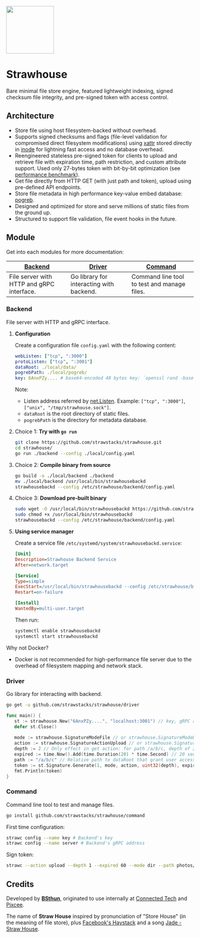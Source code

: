 <img src="https://static1.pixcee.dev/external/strawstacks/logo.png" width="128px"></img>

# Strawhouse
Bare minimal file store engine, featured lightweight indexing, signed checksum file integrity, and pre-signed token with access control.

## Architecture
- Store file using host filesystem-backed without overhead.
- Supports signed checksums and flags (file-level validation for compromised direct filesystem modifications) using [xattr](https://en.wikipedia.org/wiki/Extended_file_attributes) stored directly in [inode](https://en.wikipedia.org/wiki/Inode) for lightning fast access and no database overhead.
- Reengineered stateless pre-signed token for clients to upload and retrieve file with expiration time, path restriction, and custom attribute support. Used only 27-bytes token with bit-by-bit optimization (see [performance benchmark](https://github.com/strawstacks/strawhouse/wiki/Benchmark)).
- Get file directly from HTTP GET (with just path and token), upload using pre-defined API endpoints.
- Store file metadata in high performance key-value embed database: [pogreb](https://github.com/akrylysov/pogreb).
- Designed and optimized for store and serve millions of static files from the ground up.
- Structured to support file validation, file event hooks in the future.

## Module

Get into each modules for more documentation:

| [Backend](#backend)                       | [Driver](#driver)                        | [Command](#command)                         |
|-------------------------------------------|------------------------------------------|---------------------------------------------|
| File server with HTTP and gRPC interface. | Go library for interacting with backend. | Command line tool to test and manage files. |

### Backend

File server with HTTP and gRPC interface.

1. **Configuration**
   
   Create a configuration file `config.yaml` with the following content:
   ```yaml
   webListen: ["tcp", ":3000"]
   protoListen: ["tcp", ":3001"]
   dataRoot: ./local/data/
   pogrebPath: ./local/pogreb/
   key: 6AnxPZy.... # base64-encoded 48 bytes key: `openssl rand -base64 48`
   ```
   Note:
   - Listen address referred by [net.Listen](https://golang.org/pkg/net/#Listen). Example: `["tcp", ":3000"]`, `["unix", "/tmp/strawhouse.sock"]`.
   - `dataRoot` is the root directory of static files.
   - `pogrebPath` is the directory for metadata database.

2. Choice 1: **Try with `go run`**
   ```bash
   git clone https://github.com/strawstacks/strawhouse.git
   cd strawhouse/
   go run ./backend --config ./local/config.yaml
   ```

3. Choice 2: **Compile binary from source**
   ```bash
   go build -o ./local/backend ./backend
   mv ./local/backend /usr/local/bin/strawhousebackd
   strawhousebackd --config /etc/strawhouse/backend/config.yaml
   ```
   
4. Choice 3: **Download pre-built binary**
   ```bash
   sudo wget -O /usr/local/bin/strawhousebackd https://github.com/strawstacks/strawhouse/releases/download/v0.1.0/strawhousebackd_linux_arm64
   sudo chmod +x /usr/local/bin/strawhousebackd
   strawhousebackd --config /etc/strawhouse/backend/config.yaml
   ```
   
5. **Using service manager**
   
   Create a service file `/etc/systemd/system/strawhousebackd.service`:
   ```ini
   [Unit]
   Description=Strawhouse Backend Service
   After=network.target

   [Service]
   Type=simple
   ExecStart=/usr/local/bin/strawhousebackd --config /etc/strawhouse/backend/config.yaml
   Restart=on-failure

   [Install]
   WantedBy=multi-user.target
   ```
   Then run:
   ```bash
   systemctl enable strawhousebackd
   systemctl start strawhousebackd
   ```

Why not Docker?
  - Docker is not recommended for high-performance file server due to the overhead of filesystem mapping and network stack.

### Driver

Go library for interacting with backend.

```bash
go get -u github.com/strawstacks/strawhouse/driver
```

```go
func main() {
   st := strawhouse.New("6AnxPZy....", "localhost:3001") // key, gRPC address
   defer st.Close()
   
   mode := strawhouse.SignatureModeFile // or strawhouse.SignatureModeDirectory
   action := strawhouse.SignatureActionUpload // or strawhouse.SignatureActionGet
   depth := 2 // Only effect in get action: for path /a/b/c, depth of 2 means allow access all files under /a/b, for upload action, it's ignored and allow user to upload to /a/b/c only.
   expired := time.Now().Add(time.Duration(20) * time.Second) // 20 seconds
   path := "/a/b/c" // Relative path to dataRoot that grant user access
   token := st.Signature.Generate(1, mode, action, uint32(depth), expired, path, nil)
   fmt.Println(token)
}
```
### Command

Command line tool to test and manage files.

```bash
go install github.com/strawstacks/strawhouse/command
```

First time configuration:
```bash
strawc config --name key # Backend's key
strawc config --name server # Backend's gRPC address
```

Sign token:
```bash
strawc --action upload --depth 1 --expired 60 --mode dir --path photos/
```

## Credits

Developed by **[BSthun](https://github.com/BSthun)**, originated to use internally at [Connected Tech](https://www.connectedtech.co.th) and [Pixcee](https://www.pixcee.app/).

The name of **Straw House** inspired by pronunciation of "Store House" (in the meaning of file store), plus [Facebook's Haystack](https://engineering.fb.com/2009/04/30/core-infra/needle-in-a-haystack-efficient-storage-of-billions-of-photos/) and a song [Jade - Straw House](https://open.spotify.com/track/50uwQoov3D7ASWwfmRVHQI?si=9081a42990ba4233).
